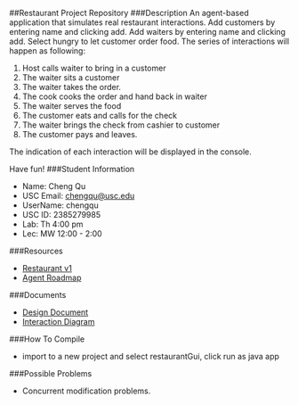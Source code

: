 ##Restaurant Project Repository
###Description
An agent-based application that simulates real restaurant interactions.
Add customers by entering name and clicking add.
Add waiters by entering name and clicking add. 
Select hungry to let customer order food.
The series of interactions will happen as following:
1. Host calls waiter to bring in a customer
2. The waiter sits a customer
3. The waiter takes the order.
4. The cook cooks the order and hand back in waiter
5. The waiter serves the food
6. The customer eats and calls for the check
7. The waiter brings the check from cashier to customer
8. The customer pays and leaves.

The indication of each interaction will be displayed in the console. 

Have fun!
###Student Information
  + Name: Cheng Qu
  + USC Email: chengqu@usc.edu
  + UserName: chengqu
  + USC ID: 2385279985
  + Lab: Th 4:00 pm
  + Lec: MW 12:00 - 2:00

###Resources

  + [Restaurant v1](http://www-scf.usc.edu/~csci201/readings/restaurant-v1.html)
  + [Agent Roadmap](http://www-scf.usc.edu/~csci201/readings/agent-roadmap.html)

###Documents  
  + [Design Document](https://github.com/usc-csci201-fall2013/restaurant_chengqu/blob/master/doc/Design%20Document.docx)
  + [Interaction Diagram](https://github.com/usc-csci201-fall2013/restaurant_chengqu/blob/master/doc/Interaction%20Diagram.jpg)

###How To Compile
  + import to a new project and select restaurantGui, click run as java app

###Possible Problems
  + Concurrent modification problems.
  
